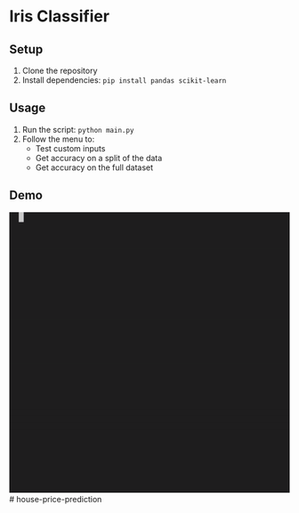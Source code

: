 # Iris Classifier

## Setup
1. Clone the repository
2. Install dependencies: `pip install pandas scikit-learn`

## Usage
1. Run the script: `python main.py`
2. Follow the menu to:
   - Test custom inputs
   - Get accuracy on a split of the data
   - Get accuracy on the full dataset

## Demo
![Demo](demo.gif)
#   h o u s e - p r i c e - p r e d i c t i o n 
 
 